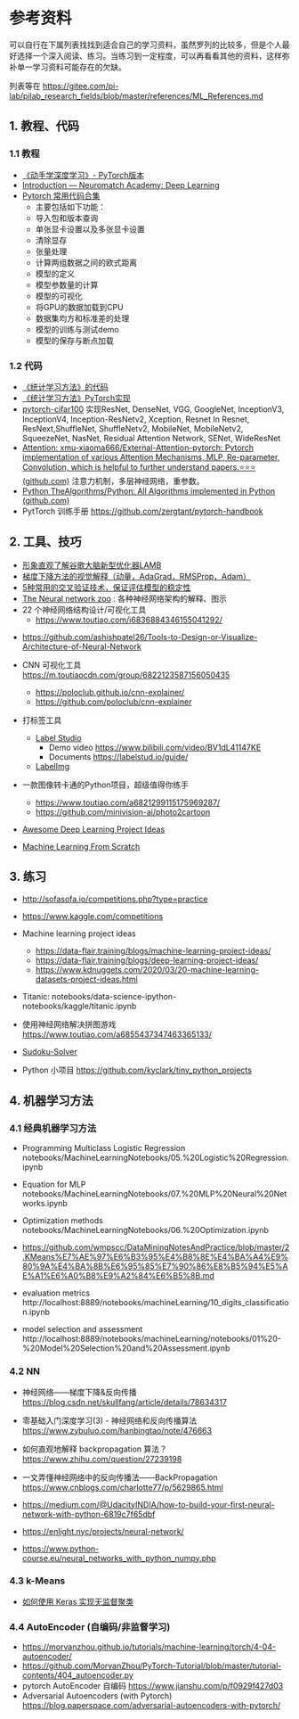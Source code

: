 # 参考资料
可以自行在下属列表找找到适合自己的学习资料，虽然罗列的比较多，但是个人最好选择一个深入阅读、练习。当练习到一定程度，可以再看看其他的资料，这样弥补单一学习资料可能存在的欠缺。

列表等在 https://gitee.com/pi-lab/pilab_research_fields/blob/master/references/ML_References.md


## 1. 教程、代码

### 1.1 教程

* [《动手学深度学习》- PyTorch版本](https://tangshusen.me/Dive-into-DL-PyTorch/#/)
* [Introduction — Neuromatch Academy: Deep Learning](https://deeplearning.neuromatch.io/tutorials/intro.html)
* [Pytorch 常用代码合集](https://mp.weixin.qq.com/s/wqhpwShaW26CIF9K9_QD0g)
	* 主要包括如下功能：
	* 导入包和版本查询
	* 单张显卡设置以及多张显卡设置
	* 清除显存
	* 张量处理
	* 计算两组数据之间的欧式距离
	* 模型的定义
	* 模型参数量的计算
	* 模型的可视化
	* 将GPU的数据加载到CPU
	* 数据集均方和标准差的处理
	* 模型的训练与测试demo
	* 模型的保存与断点加载

### 1.2 代码

* [《统计学习方法》的代码](https://gitee.com/afishoutis/MachineLearning)
* [《统计学习方法》PyTorch实现](https://github.com/fengdu78/lihang-code)
*  [pytorch-cifar100](https://github.com/weiaicunzai/pytorch-cifar100)  实现ResNet, DenseNet, VGG, GoogleNet, InceptionV3, InceptionV4, Inception-ResNetv2, Xception, Resnet In Resnet, ResNext,ShuffleNet, ShuffleNetv2, MobileNet, MobileNetv2, SqueezeNet, NasNet, Residual Attention Network, SENet, WideResNet
* [Attention:  xmu-xiaoma666/External-Attention-pytorch: Pytorch implementation of various Attention Mechanisms, MLP, Re-parameter, Convolution, which is helpful to further understand papers.⭐⭐⭐ (github.com)](https://github.com/xmu-xiaoma666/External-Attention-pytorch)   注意力机制，多层神经网络，重参数。
* [Python  TheAlgorithms/Python: All Algorithms implemented in Python (github.com)](https://github.com/TheAlgorithms/Python)
* PytTorch 训练手册  https://github.com/zergtant/pytorch-handbook 

## 2. 工具、技巧

* [形象直观了解谷歌大脑新型优化器LAMB](https://www.toutiao.com/i6687162064395305475/)
* [梯度下降方法的视觉解释（动量，AdaGrad，RMSProp，Adam）](https://www.toutiao.com/i6836422484028293640/)
* [5种常用的交叉验证技术，保证评估模型的稳定性](https://m.toutiaocdn.com/i6838062457596936718)
* [The Neural network zoo](https://www.asimovinstitute.org/neural-network-zoo/) : 各种神经网络架构的解释、图示
* 22 个神经网络结构设计/可视化工具
	- https://www.toutiao.com/i6836884346155041292/
- https://github.com/ashishpatel26/Tools-to-Design-or-Visualize-Architecture-of-Neural-Network
	
* CNN 可视化工具 https://m.toutiaocdn.com/group/6822123587156050435
	- https://poloclub.github.io/cnn-explainer/
	- https://github.com/poloclub/cnn-explainer

* 打标签工具
	- [Label Studio](https://labelstud.io/)
		- Demo video https://www.bilibili.com/video/BV1dL41147KE
		- Documents https://labelstud.io/guide/
	- [LabelImg](https://github.com/tzutalin/labelImg)

* 一款图像转卡通的Python项目，超级值得你练手
	- https://www.toutiao.com/a6821299115175969287/
	- https://github.com/minivision-ai/photo2cartoon

* [Awesome Deep Learning Project Ideas](https://github.com/NirantK/awesome-project-ideas)

* [Machine Learning From Scratch](https://github.com/eriklindernoren/ML-From-Scratch)




## 3. 练习
* http://sofasofa.io/competitions.php?type=practice
* https://www.kaggle.com/competitions
* Machine learning project ideas
  * https://data-flair.training/blogs/machine-learning-project-ideas/
  * https://data-flair.training/blogs/deep-learning-project-ideas/
  * https://www.kdnuggets.com/2020/03/20-machine-learning-datasets-project-ideas.html


* Titanic: notebooks/data-science-ipython-notebooks/kaggle/titanic.ipynb
* 使用神经网络解决拼图游戏 https://www.toutiao.com/a6855437347463365133/
* [Sudoku-Solver](https://github.com/shivaverma/Sudoku-Solver)
* Python 小项目 https://github.com/kyclark/tiny_python_projects


## 4. 机器学习方法

### 4.1 经典机器学习方法
* Programming Multiclass Logistic Regression
notebooks/MachineLearningNotebooks/05.%20Logistic%20Regression.ipynb

* Equation for MLP
notebooks/MachineLearningNotebooks/07.%20MLP%20Neural%20Networks.ipynb

* Optimization methods
notebooks/MachineLearningNotebooks/06.%20Optimization.ipynb


* https://github.com/wmpscc/DataMiningNotesAndPractice/blob/master/2.KMeans%E7%AE%97%E6%B3%95%E4%B8%8E%E4%BA%A4%E9%80%9A%E4%BA%8B%E6%95%85%E7%90%86%E8%B5%94%E5%AE%A1%E6%A0%B8%E9%A2%84%E6%B5%8B.md

* evaluation metrics
http://localhost:8889/notebooks/machineLearning/10_digits_classification.ipynb


* model selection and assessment
http://localhost:8889/notebooks/machineLearning/notebooks/01%20-%20Model%20Selection%20and%20Assessment.ipynb


### 4.2 NN
* 神经网络——梯度下降&反向传播 https://blog.csdn.net/skullfang/article/details/78634317
* 零基础入门深度学习(3) - 神经网络和反向传播算法 https://www.zybuluo.com/hanbingtao/note/476663
* 如何直观地解释 backpropagation 算法？ https://www.zhihu.com/question/27239198
* 一文弄懂神经网络中的反向传播法——BackPropagation https://www.cnblogs.com/charlotte77/p/5629865.html

* https://medium.com/@UdacityINDIA/how-to-build-your-first-neural-network-with-python-6819c7f65dbf
* https://enlight.nyc/projects/neural-network/
* https://www.python-course.eu/neural_networks_with_python_numpy.php


### 4.3 k-Means
* [如何使用 Keras 实现无监督聚类](http://m.sohu.com/a/236221126_717210)

### 4.4 AutoEncoder (自编码/非监督学习)
* https://morvanzhou.github.io/tutorials/machine-learning/torch/4-04-autoencoder/
* https://github.com/MorvanZhou/PyTorch-Tutorial/blob/master/tutorial-contents/404_autoencoder.py
* pytorch AutoEncoder 自编码 https://www.jianshu.com/p/f0929f427d03
* Adversarial Autoencoders (with Pytorch) https://blog.paperspace.com/adversarial-autoencoders-with-pytorch/